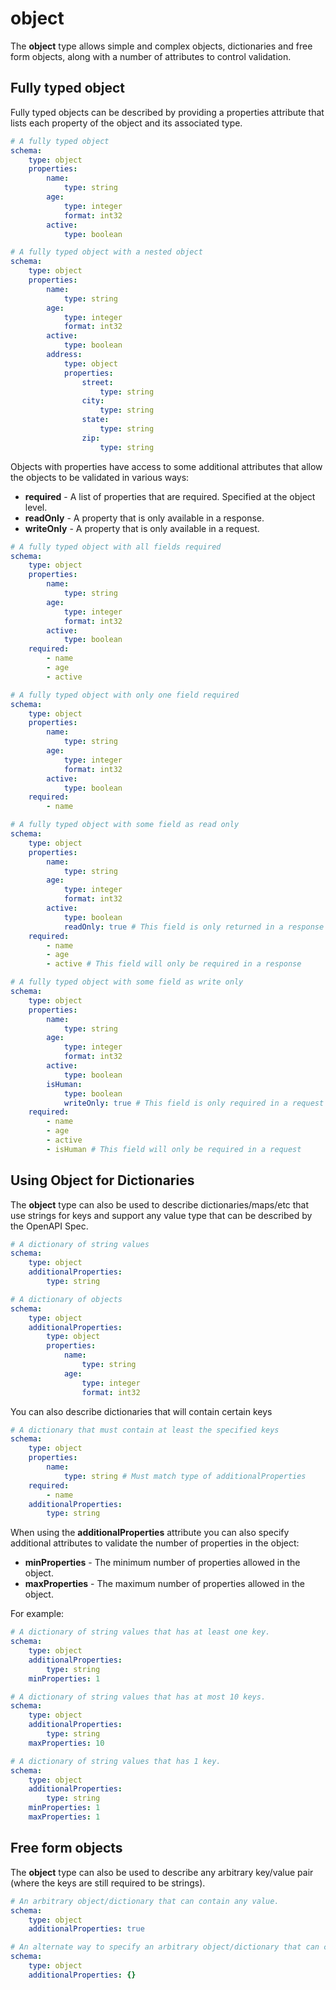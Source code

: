 # object

The **object** type allows simple and complex objects, dictionaries and free form objects, along with a number of attributes to control validation.

## Fully typed object

Fully typed objects can be described by providing a properties attribute that lists each property of the object and its associated type.

```yaml
# A fully typed object
schema:
    type: object
    properties:
        name:
            type: string
        age:
            type: integer
            format: int32
        active:
            type: boolean

# A fully typed object with a nested object
schema:
    type: object
    properties:
        name:
            type: string
        age:
            type: integer
            format: int32
        active:
            type: boolean
        address:
            type: object
            properties:
                street:
                    type: string
                city:
                    type: string
                state:
                    type: string
                zip:
                    type: string
```

Objects with properties have access to some additional attributes that allow the objects to be validated in various ways:

- **required** \- A list of properties that are required. Specified at the object level.
- **readOnly** \- A property that is only available in a response.
- **writeOnly** \- A property that is only available in a request.

```yaml
# A fully typed object with all fields required
schema:
    type: object
    properties:
        name:
            type: string
        age:
            type: integer
            format: int32
        active:
            type: boolean
    required:
        - name
        - age
        - active

# A fully typed object with only one field required
schema:
    type: object
    properties:
        name:
            type: string
        age:
            type: integer
            format: int32
        active:
            type: boolean
    required:
        - name

# A fully typed object with some field as read only
schema:
    type: object
    properties:
        name:
            type: string
        age:
            type: integer
            format: int32
        active:
            type: boolean
            readOnly: true # This field is only returned in a response
    required:
        - name
        - age
        - active # This field will only be required in a response

# A fully typed object with some field as write only
schema:
    type: object
    properties:
        name:
            type: string
        age:
            type: integer
            format: int32
        active:
            type: boolean
        isHuman:
            type: boolean
            writeOnly: true # This field is only required in a request
    required:
        - name
        - age
        - active
        - isHuman # This field will only be required in a request
```

## Using Object for Dictionaries

The **object** type can also be used to describe dictionaries/maps/etc that use strings for keys and support any value type that can be described by the OpenAPI Spec.

```yaml
# A dictionary of string values
schema:
    type: object
    additionalProperties:
        type: string

# A dictionary of objects
schema:
    type: object
    additionalProperties:
        type: object
        properties:
            name:
                type: string
            age:
                type: integer
                format: int32
```

You can also describe dictionaries that will contain certain keys

```yaml
# A dictionary that must contain at least the specified keys 
schema:
    type: object
    properties:
        name:
            type: string # Must match type of additionalProperties
    required:
        - name        
    additionalProperties:
        type: string
```

When using the **additionalProperties** attribute you can also specify additional attributes to validate the number of properties in the object:

- **minProperties** \- The minimum number of properties allowed in the object.
- **maxProperties** \- The maximum number of properties allowed in the object.

For example:

```yaml
# A dictionary of string values that has at least one key.
schema:
    type: object
    additionalProperties:
        type: string
    minProperties: 1

# A dictionary of string values that has at most 10 keys.
schema:
    type: object
    additionalProperties:
        type: string
    maxProperties: 10

# A dictionary of string values that has 1 key.
schema:
    type: object
    additionalProperties:
        type: string
    minProperties: 1
    maxProperties: 1
```

## Free form objects

The **object** type can also be used to describe any arbitrary key/value pair (where the keys are still required to be strings).

```yaml
# An arbitrary object/dictionary that can contain any value.
schema:
    type: object
    additionalProperties: true

# An alternate way to specify an arbitrary object/dictionary that can contain any value.
schema:
    type: object
    additionalProperties: {}
```